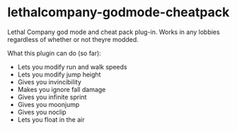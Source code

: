 # lethalcompany-godmode-cheatpack

Lethal Company god mode and cheat pack plug-in. Works in any lobbies regardless of whether or not theyre modded.

What this plugin can do (so far):
- Lets you modify run and walk speeds
- Lets you modify jump height
- Gives you invincibility
- Makes you ignore fall damage
- Gives you infinite sprint
- Gives you moonjump
- Gives you noclip
- Lets you float in the air
